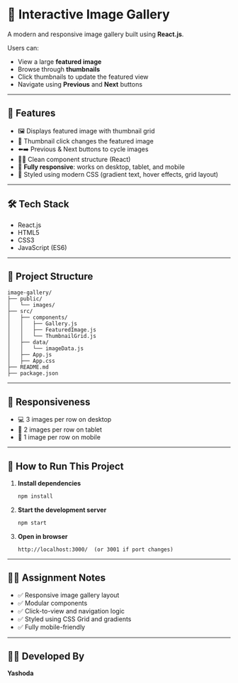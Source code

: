 
# 📸 Interactive Image Gallery

A modern and responsive image gallery built using **React.js**.

Users can:
- View a large **featured image**
- Browse through **thumbnails**
- Click thumbnails to update the featured view
- Navigate using **Previous** and **Next** buttons

---

## 🌟 Features

- 🖼️ Displays featured image with thumbnail grid
- 🔄 Thumbnail click changes the featured image
- ⬅️➡️ Previous & Next buttons to cycle images
- 🧑‍💻 Clean component structure (React)
- 📱 **Fully responsive**: works on desktop, tablet, and mobile
- 🎨 Styled using modern CSS (gradient text, hover effects, grid layout)

---

## 🛠️ Tech Stack

- React.js
- HTML5
- CSS3
- JavaScript (ES6)

---

## 📁 Project Structure

```
image-gallery/
├── public/
│   └── images/
├── src/
│   ├── components/
│   │   ├── Gallery.js
│   │   ├── FeaturedImage.js
│   │   └── ThumbnailGrid.js
│   ├── data/
│   │   └── imageData.js
│   ├── App.js
│   ├── App.css
├── README.md
├── package.json
```

---

## 📱 Responsiveness

- 💻 3 images per row on desktop
- 📱 2 images per row on tablet
- 📱 1 image per row on mobile

---

## 🚀 How to Run This Project

1. **Install dependencies**
   ```bash
   npm install
   ```

2. **Start the development server**
   ```bash
   npm start
   ```

3. **Open in browser**
   ```
   http://localhost:3000/  (or 3001 if port changes)
   ```

---

## 🧑‍🎓 Assignment Notes

- ✅ Responsive image gallery layout
- ✅ Modular components
- ✅ Click-to-view and navigation logic
- ✅ Styled using CSS Grid and gradients
- ✅ Fully mobile-friendly

---

## 👩‍💻 Developed By

**Yashoda**
